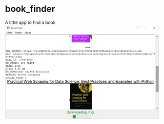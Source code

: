 # book_finder
A little app to find a book
![Image](https://github.com/pythonbrad/book_finder/blob/master/capture.png)
